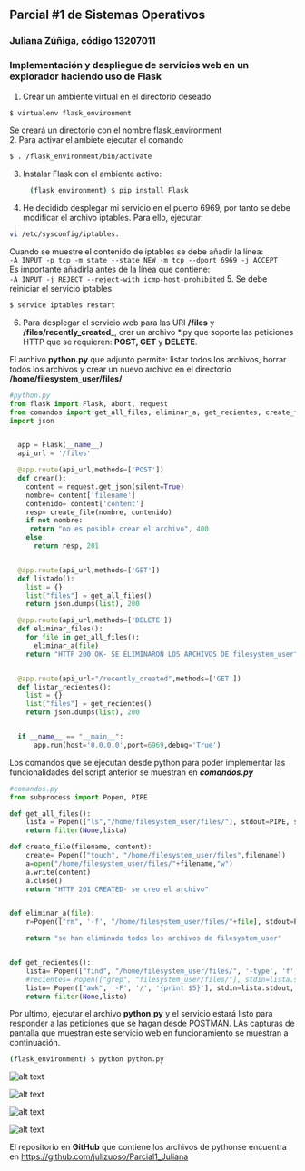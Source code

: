 ## Parcial #1 de Sistemas Operativos  
### Juliana Zúñiga, código 13207011

### Implementación y despliegue de servicios web en un explorador haciendo uso de Flask

1.	Crear un ambiente virtual en el directorio deseado  
```bash
$ virtualenv flask_environment
```  
Se creará un directorio con el nombre flask_environment  
2.	Para activar el ambiete ejecutar el comando
```bash
$ . /flask_environment/bin/activate
```
3.  Instalar Flask con el ambiente activo:
```bash
     (flask_environment) $ pip install Flask
```
4.	He decidido desplegar mi servicio en el puerto 6969, por tanto se debe modificar el archivo iptables. Para ello, ejecutar:
```bash
vi /etc/sysconfig/iptables.
```
  Cuando se muestre el contenido de iptables se debe añadir la línea:  
  `-A INPUT -p tcp -m state --state NEW -m tcp --dport 6969 -j ACCEPT`  
  Es importante añadirla antes de la línea que contiene:  
  `-A INPUT -j REJECT --reject-with icmp-host-prohibited`
5.  Se debe reiniciar el servicio iptables  
```bash  
$ service iptables restart 
```  
6.  Para desplegar el servicio web para las URI __/files__ y __/files/recently_created___, crer un archivo *.py que soporte las peticiones HTTP que se requieren: __POST, GET__ y __DELETE__.

  El archivo __python.py__ que adjunto permite: listar todos los archivos, borrar todos los archivos y crear un nuevo archivo en el directorio __/home/filesystem_user/files/__

```python
#python.py
from flask import Flask, abort, request
from comandos import get_all_files, eliminar_a, get_recientes, create_file
import json


  app = Flask(__name__)
  api_url = '/files'

  @app.route(api_url,methods=['POST'])
  def crear():
    content = request.get_json(silent=True)
    nombre= content['filename']
    contenido= content['content']
    resp= create_file(nombre, contenido)
    if not nombre:
     return "no es posible crear el archivo", 400
    else:
      return resp, 201


  @app.route(api_url,methods=['GET'])
  def listado():
    list = {}
    list["files"] = get_all_files()
    return json.dumps(list), 200

  @app.route(api_url,methods=['DELETE'])
  def eliminar_files():
    for file in get_all_files():
      eliminar_a(file)
    return "HTTP 200 OK- SE ELIMINARON LOS ARCHIVOS DE filesystem_user", 200


  @app.route(api_url+"/recently_created",methods=['GET'])
  def listar_recientes():
    list = {}
    list["files"] = get_recientes()
    return json.dumps(list), 200


  if __name__ == "__main__":
      app.run(host='0.0.0.0',port=6969,debug='True')
```
  Los comandos que se ejecutan desde python para poder implementar las funcionalidades del script anterior se muestran en ___comandos.py___

```python
#comandos.py
from subprocess import Popen, PIPE

def get_all_files():
	lista = Popen(["ls","/home/filesystem_user/files/"], stdout=PIPE, stderr=PIPE).communicate()[0].split('\n')
	return filter(None,lista)

def create_file(filename, content):
	create= Popen(["touch", "/home/filesystem_user/files",filename])
	a=open("/home/filesystem_user/files/"+filename,"w")
	a.write(content)
	a.close()
	return "HTTP 201 CREATED- se creo el archivo"


def eliminar_a(file):
	r=Popen(["rm", '-f', "/home/filesystem_user/files/"+file], stdout=PIPE, stderr=PIPE)

	return "se han eliminado todos los archivos de filesystem_user"


def get_recientes():
	lista= Popen(["find", "/home/filesystem_user/files/", '-type', 'f', '-mtime', '-1'], stdout=PIPE, stderr=PIPE)
	#recientes= Popen(["grep", "filesystem_user/files/"], stdin=lista.stdout, stdout=PIPE, stderr=PIPE).communicate()[0].split('\n')
	listo= Popen(["awk", '-F', '/', '{print $5}'], stdin=lista.stdout, stdout=PIPE, stderr=PIPE).communicate()[0].split('\n')
	return filter(None,listo)
```

Por ultimo, ejecutar el archivo __python.py__ y el servicio estará listo para responder a las peticiones que se hagan desde POSTMAN. LAs capturas de pantalla que muestran este servicio web en funcionamiento se muestran a continuación.
```bash  
(flask_environment) $ python python.py 
```


![alt text](https://s9.postimg.org/gxmgya1hb/listar.png "Listar todos los archivos")

![alt text](https://s9.postimg.org/4t77haolb/crear.png "Crear nuevo archivo")

![alt text](https://s9.postimg.org/b868dyvb3/eliminar.png "Eliminar archivos")

![alt text](https://s9.postimg.org/nclhuy873/recientes.png "Mostrar archivos recientes")

El repositorio en __GitHub__ que contiene los archivos de pythonse encuentra en https://github.com/julizuoso/Parcial1_Juliana
